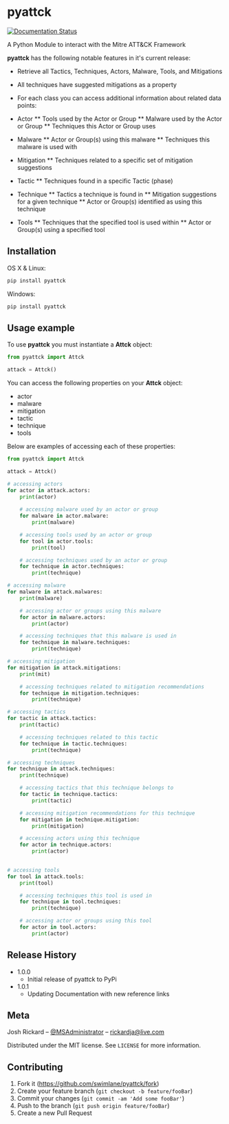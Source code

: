 # pyattck

[![Documentation Status](https://readthedocs.org/projects/pyattck/badge/?version=latest)](https://pyattck.readthedocs.io/en/latest/?badge=latest)


A Python Module to interact with the Mitre ATT&CK Framework

**pyattck** has the following notable features in it's current release:

* Retrieve all Tactics, Techniques, Actors, Malware, Tools, and Mitigations
* All techniques have suggested mitigations as a property
* For each class you can access additional information about related data points:

* Actor
    ** Tools used by the Actor or Group
    ** Malware used by the Actor or Group
    ** Techniques this Actor or Group uses
* Malware
    ** Actor or Group(s) using this malware
    ** Techniques this malware is used with
* Mitigation
    ** Techniques related to a specific set of mitigation suggestions
* Tactic
    ** Techniques found in a specific Tactic (phase)
* Technique
    ** Tactics a technique is found in
    ** Mitigation suggestions for a given technique
    ** Actor or Group(s) identified as using this technique
* Tools
    ** Techniques that the specified tool is used within
    ** Actor or Group(s) using a specified tool


## Installation

OS X & Linux:

```sh
pip install pyattck
```

Windows:

```sh
pip install pyattck
```

## Usage example

To use **pyattck** you must instantiate a **Attck** object:

```python
from pyattck import Attck

attack = Attck()
```

You can access the following properties on your **Attck** object:

* actor
* malware
* mitigation
* tactic
* technique
* tools

Below are examples of accessing each of these properties:

```python
from pyattck import Attck

attack = Attck()

# accessing actors
for actor in attack.actors:
    print(actor)
    
    # accessing malware used by an actor or group
    for malware in actor.malware:
        print(malware)

    # accessing tools used by an actor or group
    for tool in actor.tools:
        print(tool)

    # accessing techniques used by an actor or group
    for technique in actor.techniques:
        print(technique)

# accessing malware
for malware in attack.malwares:
    print(malware)

    # accessing actor or groups using this malware
    for actor in malware.actors:
        print(actor)

    # accessing techniques that this malware is used in
    for technique in malware.techniques:
        print(technique)

# accessing mitigation
for mitigation in attack.mitigations:
    print(mit)

    # accessing techniques related to mitigation recommendations
    for technique in mitigation.techniques:
        print(technique)

# accessing tactics
for tactic in attack.tactics:
    print(tactic)

    # accessing techniques related to this tactic
    for technique in tactic.techniques:
        print(technique)

# accessing techniques
for technique in attack.techniques:
    print(technique)

    # accessing tactics that this technique belongs to
    for tactic in technique.tactics:
        print(tactic)

    # accessing mitigation recommendations for this technique
    for mitigation in technique.mitigation:
        print(mitigation)

    # accessing actors using this technique
    for actor in technique.actors:
        print(actor)
    

# accessing tools
for tool in attack.tools:
    print(tool)

    # accessing techniques this tool is used in
    for technique in tool.techniques:
        print(technique)

    # accessing actor or groups using this tool
    for actor in tool.actors:
        print(actor)

```

## Release History

* 1.0.0
   * Initial release of pyattck to PyPi
* 1.0.1
   * Updating Documentation with new reference links

## Meta

Josh Rickard – [@MSAdministrator](https://twitter.com/MSAdministrator) – rickardja@live.com

Distributed under the MIT license. See ``LICENSE`` for more information.

## Contributing

1. Fork it (<https://github.com/swimlane/pyattck/fork>)
2. Create your feature branch (`git checkout -b feature/fooBar`)
3. Commit your changes (`git commit -am 'Add some fooBar'`)
4. Push to the branch (`git push origin feature/fooBar`)
5. Create a new Pull Request